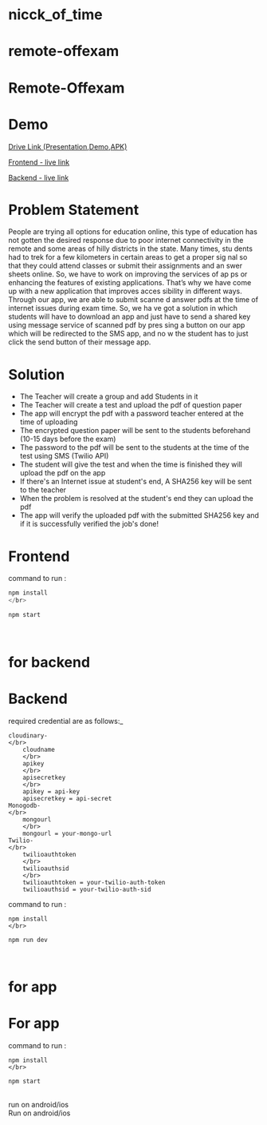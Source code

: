 # nicck_of_time


# remote-offexam
# Remote-Offexam

# Demo
[Drive Link (Presentation,Demo,APK)](https://drive.google.com/drive/folders/1q6HaLUyF_4Pi2-s8PLVlBb9YNP5j7NUY?usp=sharing)

[Frontend - live link](https://chic-gecko-f6544c.netlify.app/)

[Backend - live link](https://test-anu1.herokuapp.com)



# Problem Statement
People are trying all options for education online, this type of education
has not gotten the desired response due to poor internet connectivity in
the remote and some areas of hilly districts in the state. Many times, stu
dents had to trek for a few kilometers in certain areas to get a proper sig
nal so that they could attend classes or submit their assignments and an
swer sheets online. So, we have to work on improving the services of ap
ps or enhancing the features of existing applications.
That’s why we have come up with a new application that improves acces
sibility in different ways. Through our app, we are able to submit scanne
d answer pdfs at the time of internet issues during exam time. So, we ha
ve got a solution in which students will have to download an app and just
have to send a shared key using message service of scanned pdf by pres
sing a button on our app which will be redirected to the SMS app, and no
w the student has to just click the send button of their message app.


# Solution
* The Teacher will create a group and add Students in it
* The Teacher will create a test and upload the pdf of question paper
* The app will encrypt the pdf with a password teacher entered at the time of uploading
* The encrypted question paper will be sent to the students beforehand (10-15 days before the exam)
* The password to the pdf will be sent to the students at the time of the test using SMS (Twilio API)
* The student will give the test and when the time is finished they will upload the pdf on the app
* If there's an Internet issue at student's end, A SHA256 key will be sent to the teacher
* When the problem is resolved at the student's end they can upload the pdf
* The app will verify the uploaded pdf with the submitted SHA256 key and if it is successfully verified the job's done!


# Frontend 
command to run : 
</br>

```js
npm install
</br>
```
```js
npm start
```
</br>


# for backend
# Backend
required credential are as follows:_
</br>
```
cloudinary-
</br>
    cloudname
    </br>
    apikey
    </br>
    apisecretkey
    </br>
    apikey = api-key
    apisecretkey = api-secret
Monogodb-
</br>
    mongourl
    </br>
    mongourl = your-mongo-url
Twilio-
</br>
    twilioauthtoken
    </br>
    twilioauthsid
    </br>
    twilioauthtoken = your-twilio-auth-token
    twilioauthsid = your-twilio-auth-sid
```

command to run : 
</br>
```
npm install
</br>
```
```
npm run dev
```
</br>

# for app
# For app
command to run :
</br> 
```
npm install
</br>
```
```
npm start
```
</br>
run on android/ios
</br>
Run on android/ios
